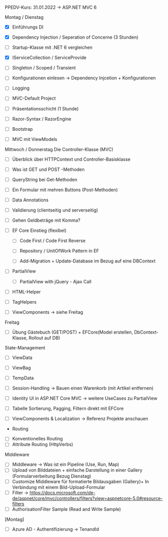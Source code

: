 ﻿PPEDV-Kurs: 31.01.2022 -> ASP.NET MVC 6 

Montag / Dienstag 
- [x] Einführungs DI 
- [x] Dependency Injection / Seperation of Concerne (3 Stunden) 
- [ ] Startup-Klasse mit .NET 6 vergleichen 
- [x] IServiceCollection / ServiceProvide
- [ ] Singleton / Scoped / Transient 

- [ ] Konfigurationen einlesen -> Dependency Injcetion + Konfigurationen
- [ ] Logging 
- [ ] MVC-Default Project
- [ ] Präsentationsschicht (1 Stunde) 
- [ ] Razor-Syntax / RazorEngine 
- [ ] Bootstrap
- [ ] MVC mit ViewModels



Mittwoch / Donnerstag
Die Controller-Klasse (MVC)
- [ ] Überblick über HTTPContext und Controller-Basisklasse
- [ ] Was ist GET und POST -Methoden
- [ ] QueryString bei Get-Methoden
- [ ] Ein Formular mit mehren Buttons (Post-Methoden)
- [ ] Data Annotations 
- [ ] Validierung (clientseitig und serverseitig)
- [ ] Gehen Geldbeträge mit Komma?

- [ ] EF Core Einstieg (flexibel)
  - [ ] Code First / Code First Reverse
  - [ ] Repository / UnitOfWork Pattern in EF
  - [ ] Add-Migration + Update-Database im Bezug auf eine DBContext 



- [ ] PartialView
  - [ ] PartialView with jQuery - Ajax Call
- [ ] HTML-Helper
- [ ] TagHelpers
- [ ] ViewComponents -> siehe Freitag



Freitag 
- [ ] Übung Gästebuch (GET/POST) + EFCore(Model erstellen, DbContext-Klasse, Rollout auf DB)

State-Management
- [ ] ViewData
- [ ] ViewBag
- [ ] TempData
- [ ] Session-Handling -> Bauen einen Warenkorb (mit Artikel entfernen)
- [ ] Identity UI in ASP.NET Core MVC -> weitere UseCases zu PartialView

- [ ] Tabelle Sortierung, Pagging, Filtern direkt mit EFCore 
- [ ] ViewComponents & Localization -> Referenz Projekte anschauen

- Routing
- [ ] Konventionelles Routing
- [ ] Attribute Routing (HttpVerbs)

Middleware
- [ ] Middleware -> Was ist ein Pipeline (Use, Run, Map)
- [ ] Upload von Bilddateien + einfache Darstellung in einer Gallery (Formularverbeitung Bezug Dienstag)
- [ ] Customize Middleware für formatierte Bildausgaben (Gallery)+ In Verbindung mit einem Bild-Upload-Formular
- [ ] Filter -> https://docs.microsoft.com/de-de/aspnet/core/mvc/controllers/filters?view=aspnetcore-5.0#resource-filters
- [ ] AuthorisationFilter Sample (Read and Write Sample)

[Montag]
- [ ] Azure AD - Authentifizierung -> TenandId





